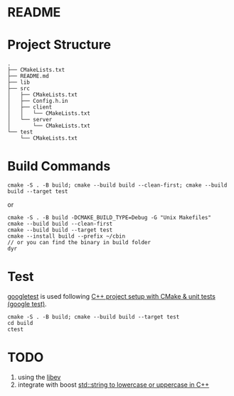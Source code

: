 README
====

# Project Structure

```
.
├── CMakeLists.txt
├── README.md
├── lib
├── src
│   ├── CMakeLists.txt
│   ├── Config.h.in
│   ├── client
│   │   └── CMakeLists.txt
│   └── server
│       └── CMakeLists.txt
└── test
    └── CMakeLists.txt
```

# Build Commands

```
cmake -S . -B build; cmake --build build --clean-first; cmake --build build --target test
```
or
```
cmake -S . -B build -DCMAKE_BUILD_TYPE=Debug -G "Unix Makefiles"
cmake --build build --clean-first
cmake --build build --target test
cmake --install build --prefix ~/cbin
// or you can find the binary in build folder
dyr
```

# Test
[googletest](https://github.com/google/googletest) is used following [C++ project setup with CMake & unit tests (google test)](https://raymii.org/s/tutorials/Cpp_project_setup_with_cmake_and_unit_tests.html).
```
cmake -S . -B build; cmake --build build --target test
cd build
ctest
```

# TODO

1. using the [libev](https://github.com/enki/libev)
2. integrate with boost [std::string to lowercase or uppercase in C++](https://raymii.org/s/snippets/std_string_to_lowercase_or_uppercase_in_cpp.html)

